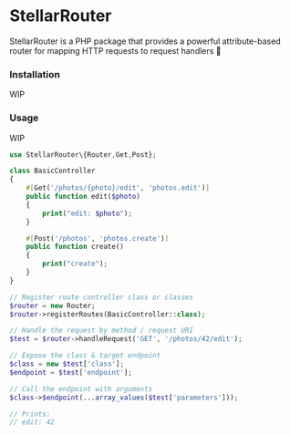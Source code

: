 # StellarRouter

StellarRouter is a PHP package that provides a powerful attribute-based router for mapping HTTP requests to request handlers 🚀


### Installation

WIP


### Usage

WIP

```php
use StellarRouter\{Router,Get,Post};

class BasicController
{
    #[Get('/photos/{photo}/edit', 'photos.edit')]
    public function edit($photo) 
    {
        print("edit: $photo");
    }

    #[Post('/photos', 'photos.create')]
    public function create() 
    {
        print("create");
    }
}

// Register route controller class or classes
$router = new Router;
$router->registerRoutes(BasicController::class);

// Handle the request by method / request URI
$test = $router->handleRequest('GET', '/photos/42/edit');

// Expose the class & target endpoint
$class = new $test['class'];
$endpoint = $test['endpoint'];

// Call the endpoint with arguments
$class->$endpoint(...array_values($test['parameters']));

// Prints:
// edit: 42
```
